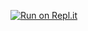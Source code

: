 [![Run on Repl.it](https://repl.it/badge/github/OK-Diamond/Reaction-time-game-with-leaderboard)](https://repl.it/github/OK-Diamond/Reaction-time-game-with-leaderboard)
